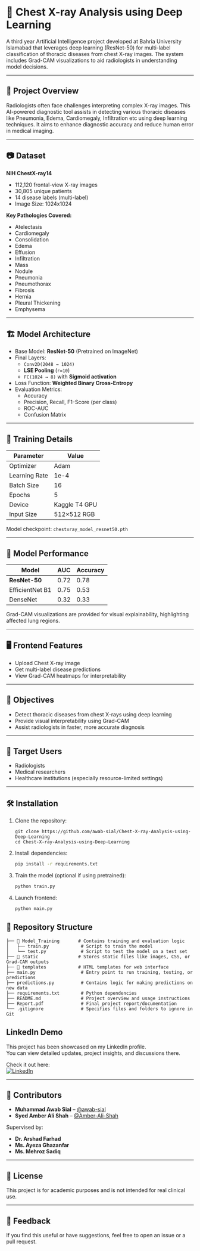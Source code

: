 
# 🧠 Chest X-ray Analysis using Deep Learning

A third year Artificial Intelligence project developed at Bahria University Islamabad that leverages deep learning (ResNet-50) for multi-label classification of thoracic diseases from chest X-ray images. The system includes Grad-CAM visualizations to aid radiologists in understanding model decisions.

---

## 📌 Project Overview

Radiologists often face challenges interpreting complex X-ray images. This AI-powered diagnostic tool assists in detecting various thoracic diseases like Pneumonia, Edema, Cardiomegaly, Infiltration etc using deep learning techniques. It aims to enhance diagnostic accuracy and reduce human error in medical imaging.

---

## 📷 Dataset

**NIH ChestX-ray14**  
- 112,120 frontal-view X-ray images  
- 30,805 unique patients  
- 14 disease labels (multi-label)  
- Image Size: 1024x1024

**Key Pathologies Covered:**
- Atelectasis
- Cardiomegaly
- Consolidation
- Edema
- Effusion
- Infiltration
- Mass
- Nodule
- Pneumonia
- Pneumothorax
- Fibrosis
- Hernia
- Pleural Thickening
- Emphysema

---

## 🏗️ Model Architecture

- Base Model: **ResNet-50** (Pretrained on ImageNet)
- Final Layers:
  - `Conv2D(2048 → 1024)`
  - **LSE Pooling** (`r=10`)
  - `FC(1024 → 8)` with **Sigmoid activation**
- Loss Function: **Weighted Binary Cross-Entropy**
- Evaluation Metrics:
  - Accuracy
  - Precision, Recall, F1-Score (per class)
  - ROC-AUC
  - Confusion Matrix

---

## 🧪 Training Details

| Parameter      | Value           |
|----------------|------------------|
| Optimizer      | Adam             |
| Learning Rate  | 1e-4             |
| Batch Size     | 16               |
| Epochs         | 5                |
| Device         | Kaggle T4 GPU    |
| Input Size     | 512×512 RGB      |

Model checkpoint: `chestxray_model_resnet50.pth`

---

## 🧠 Model Performance

| Model           | AUC    | Accuracy |
|------------------|--------|----------|
| **ResNet-50**     | 0.72   | 0.78     |
| EfficientNet B1  | 0.75   | 0.53     |
| DenseNet         | 0.32   | 0.33     |

Grad-CAM visualizations are provided for visual explainability, highlighting affected lung regions.

---

## 🖥️ Frontend Features

- Upload Chest X-ray image
- Get multi-label disease predictions
- View Grad-CAM heatmaps for interpretability

---

## 🎯 Objectives

- Detect thoracic diseases from chest X-rays using deep learning
- Provide visual interpretability using Grad-CAM
- Assist radiologists in faster, more accurate diagnosis

---

## 👤 Target Users

- Radiologists
- Medical researchers
- Healthcare institutions (especially resource-limited settings)

---

## 🛠️ Installation

1. Clone the repository:
   ```
   git clone https://github.com/awab-sial/Chest-X-ray-Analysis-using-Deep-Learning
   cd Chest-X-ray-Analysis-using-Deep-Learning

2. Install dependencies:

   ```bash
   pip install -r requirements.txt
   ```

3. Train the model (optional if using pretrained):

   ```bash
   python train.py
   ```

4. Launch frontend:

   ```bash
   python main.py
   ```




## 📁 Repository Structure

```
├── 📁 Model_Training       # Contains training and evaluation logic
│   ├── train.py            # Script to train the model
│   └── test.py             # Script to test the model on a test set
├── 📁 static               # Stores static files like images, CSS, or Grad-CAM outputs
├── 📁 templates            # HTML templates for web interface
├── main.py                 # Entry point to run training, testing, or predictions
├── predictions.py          # Contains logic for making predictions on new data
├── requirements.txt        # Python dependencies
├── README.md               # Project overview and usage instructions
├── Report.pdf              # Final project report/documentation
└── .gitignore              # Specifies files and folders to ignore in Git

```

## LinkedIn Demo

This project has been showcased on my LinkedIn profile.  
You can view detailed updates, project insights, and discussions there.

Check it out here:  
[![LinkedIn](https://img.shields.io/badge/LinkedIn-Demo-blue?logo=linkedin&style=for-the-badge)](https://tinyurl.com/392wh5z9)


---

## 👥 Contributors

* **Muhammad Awab Sial** – [@awab-sial](https://github.com/awab-sial)
* **Syed Amber Ali Shah**  – [@Amber-Ali-Shah](https://github.com/Amber-Ali-Shah)

Supervised by: 
* **Dr. Arshad Farhad**
* **Ms. Ayeza Ghazanfar**
* **Ms. Mehroz Sadiq**

---

## 📄 License

This project is for academic purposes and is not intended for real clinical use.

---

## 💬 Feedback

If you find this useful or have suggestions, feel free to open an issue or a pull request.

